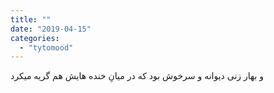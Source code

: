 ```yaml
---
title: ""
date: "2019-04-15"
categories: 
  - "tytomood"
---
```


و بهار زنی دیوانه و سرخوش بود که در میانِ خنده هایش هم گریه میکرد
